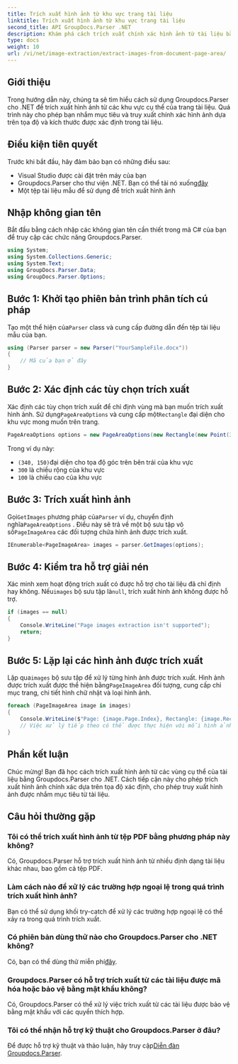 ```yaml
---
title: Trích xuất hình ảnh từ khu vực trang tài liệu
linktitle: Trích xuất hình ảnh từ khu vực trang tài liệu
second_title: API GroupDocs.Parser .NET
description: Khám phá cách trích xuất chính xác hình ảnh từ tài liệu bằng Groupdocs.Parser cho .NET. Tìm hiểu cách nhắm mục tiêu vào các khu vực cụ thể để trích xuất hình ảnh chính xác.
type: docs
weight: 10
url: /vi/net/image-extraction/extract-images-from-document-page-area/
---
```

## Giới thiệu
Trong hướng dẫn này, chúng ta sẽ tìm hiểu cách sử dụng Groupdocs.Parser cho .NET để trích xuất hình ảnh từ các khu vực cụ thể của trang tài liệu. Quá trình này cho phép bạn nhắm mục tiêu và truy xuất chính xác hình ảnh dựa trên tọa độ và kích thước được xác định trong tài liệu.
## Điều kiện tiên quyết
Trước khi bắt đầu, hãy đảm bảo bạn có những điều sau:
- Visual Studio được cài đặt trên máy của bạn
-  Groupdocs.Parser cho thư viện .NET. Bạn có thể tải nó xuống[đây](https://releases.groupdocs.com/parser/net/)
- Một tệp tài liệu mẫu để sử dụng để trích xuất hình ảnh
## Nhập không gian tên
Bắt đầu bằng cách nhập các không gian tên cần thiết trong mã C# của bạn để truy cập các chức năng Groupdocs.Parser.
```csharp
using System;
using System.Collections.Generic;
using System.Text;
using GroupDocs.Parser.Data;
using GroupDocs.Parser.Options;
```
## Bước 1: Khởi tạo phiên bản trình phân tích cú pháp
 Tạo một thể hiện của`Parser` class và cung cấp đường dẫn đến tệp tài liệu mẫu của bạn.
```csharp
using (Parser parser = new Parser("YourSampleFile.docx"))
{
    // Mã của bạn ở đây
}
```
## Bước 2: Xác định các tùy chọn trích xuất
 Xác định các tùy chọn trích xuất để chỉ định vùng mà bạn muốn trích xuất hình ảnh. Sử dụng`PageAreaOptions` và cung cấp một`Rectangle` đại diện cho khu vực mong muốn trên trang.
```csharp
PageAreaOptions options = new PageAreaOptions(new Rectangle(new Point(340, 150), new Size(300, 100)));
```
Trong ví dụ này:
- `(340, 150)`đại diện cho tọa độ góc trên bên trái của khu vực
- `300` là chiều rộng của khu vực
- `100` là chiều cao của khu vực
## Bước 3: Trích xuất hình ảnh
 Gọi`GetImages` phương pháp của`Parser` ví dụ, chuyển định nghĩa`PageAreaOptions` . Điều này sẽ trả về một bộ sưu tập vô số`PageImageArea` các đối tượng chứa hình ảnh được trích xuất.
```csharp
IEnumerable<PageImageArea> images = parser.GetImages(options);
```
## Bước 4: Kiểm tra hỗ trợ giải nén
 Xác minh xem hoạt động trích xuất có được hỗ trợ cho tài liệu đã chỉ định hay không. Nếu`images` bộ sưu tập là`null`, trích xuất hình ảnh không được hỗ trợ.
```csharp
if (images == null)
{
    Console.WriteLine("Page images extraction isn't supported");
    return;
}
```
## Bước 5: Lặp lại các hình ảnh được trích xuất
 Lặp qua`images` bộ sưu tập để xử lý từng hình ảnh được trích xuất. Hình ảnh được trích xuất được thể hiện bằng`PageImageArea` đối tượng, cung cấp chỉ mục trang, chi tiết hình chữ nhật và loại hình ảnh.
```csharp
foreach (PageImageArea image in images)
{
    Console.WriteLine($"Page: {image.Page.Index}, Rectangle: {image.Rectangle}, Type: {image.FileType}");
    // Việc xử lý tiếp theo có thể được thực hiện với mỗi hình ảnh
}
```
## Phần kết luận
Chúc mừng! Bạn đã học cách trích xuất hình ảnh từ các vùng cụ thể của tài liệu bằng Groupdocs.Parser cho .NET. Cách tiếp cận này cho phép trích xuất hình ảnh chính xác dựa trên tọa độ xác định, cho phép truy xuất hình ảnh được nhắm mục tiêu từ tài liệu.

## Câu hỏi thường gặp
### Tôi có thể trích xuất hình ảnh từ tệp PDF bằng phương pháp này không?
Có, Groupdocs.Parser hỗ trợ trích xuất hình ảnh từ nhiều định dạng tài liệu khác nhau, bao gồm cả tệp PDF.
### Làm cách nào để xử lý các trường hợp ngoại lệ trong quá trình trích xuất hình ảnh?
Bạn có thể sử dụng khối try-catch để xử lý các trường hợp ngoại lệ có thể xảy ra trong quá trình trích xuất.
### Có phiên bản dùng thử nào cho Groupdocs.Parser cho .NET không?
 Có, bạn có thể dùng thử miễn phí[đây](https://releases.groupdocs.com/).
### Groupdocs.Parser có hỗ trợ trích xuất từ các tài liệu được mã hóa hoặc bảo vệ bằng mật khẩu không?
Có, Groupdocs.Parser có thể xử lý việc trích xuất từ các tài liệu được bảo vệ bằng mật khẩu với các quyền thích hợp.
### Tôi có thể nhận hỗ trợ kỹ thuật cho Groupdocs.Parser ở đâu?
 Để được hỗ trợ kỹ thuật và thảo luận, hãy truy cập[Diễn đàn Groupdocs.Parser](https://forum.groupdocs.com/c/parser/17).